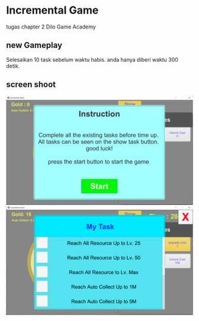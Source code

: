 # Incremental Game
 tugas chapter 2 Dilo Game Academy
 
## new Gameplay

Selesaikan 10 task sebelum waktu habis. anda hanya diberi waktu 300 detik.

## screen shoot
![](https://github.com/yashlan/Incremental-Game/blob/main/ss/ss1.png) <br>
![](https://github.com/yashlan/Incremental-Game/blob/main/ss/ss2.png)
